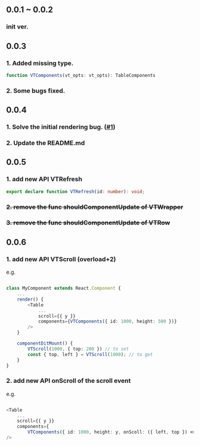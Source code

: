 ## 0.0.1 ~ 0.0.2
### init ver.

## 0.0.3
### 1. Added missing type.
```typescript
function VTComponents(vt_opts: vt_opts): TableComponents
```
### 2. Some bugs fixed.

## 0.0.4
### 1. Solve the initial rendering bug. ([#1](https://github.com/wubostc/virtualized-table-for-antd/issues/1 "能有个完整的demo吗"))

### 2. Update the README.md

## 0.0.5
### 1. add new API VTRefresh
```typescript
export declare function VTRefresh(id: number): void;
```
### <del>2. remove the func shouldComponentUpdate of VTWrapper</del>
### <del>3. remove the func shouldComponentUpdate of VTRow</del>

## 0.0.6
### 1. add new API VTScroll (overload+2)

e.g.

```typescript

class MyComponent extends React.Component {
    ...
    render() {
        <Table
            ...
            scroll={{ y }}
            components={VTComponents({ id: 1000, height: 500 })}
        />
    }

    componentDitMount() {
        VTScroll(1000, { top: 200 }) // to set
        const { top, left } = VTScroll(1000); // to get
    }
}

```

### 2. add new API onScroll of the scroll event
e.g.

```typescript

<Table
    ...
    scroll={{ y }}
    components={
        VTComponents({ id: 1000, height: y, onScoll: ({ left, top }) => console.log(left, top) })}
/>

```